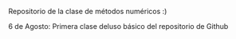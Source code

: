 Repositorio de la clase de métodos numéricos :)

6 de Agosto: Primera clase deluso básico del repositorio de Github
